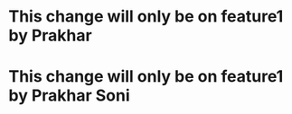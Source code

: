 # This change will only be on feature1 by Prakhar
# This change will only be on feature1 by Prakhar Soni
